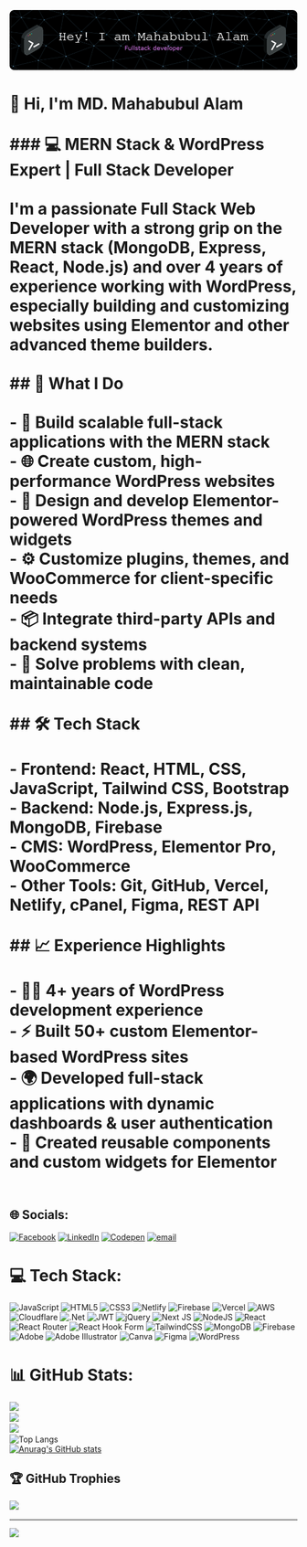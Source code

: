 ![Header](./github-header-image.png)


# 👋 Hi, I'm MD. Mahabubul Alam<br><br>### 💻 MERN Stack & WordPress Expert | Full Stack Developer<br><br>I'm a passionate Full Stack Web Developer with a strong grip on the **MERN stack (MongoDB, Express, React, Node.js)** and over **4 years of experience working with WordPress**, especially building and customizing websites using **Elementor** and other advanced theme builders.<br><br>## 🚀 What I Do<br><br>- 🔧 Build scalable full-stack applications with the MERN stack  <br>- 🌐 Create custom, high-performance WordPress websites  <br>- 🎨 Design and develop Elementor-powered WordPress themes and widgets  <br>- ⚙️ Customize plugins, themes, and WooCommerce for client-specific needs  <br>- 📦 Integrate third-party APIs and backend systems  <br>- 🧠 Solve problems with clean, maintainable code<br><br>## 🛠️ Tech Stack<br><br>- **Frontend:** React, HTML, CSS, JavaScript, Tailwind CSS, Bootstrap  <br>- **Backend:** Node.js, Express.js, MongoDB, Firebase  <br>- **CMS:** WordPress, Elementor Pro, WooCommerce  <br>- **Other Tools:** Git, GitHub, Vercel, Netlify, cPanel, Figma, REST API<br><br>## 📈 Experience Highlights<br><br>- 👨‍💻 4+ years of WordPress development experience  <br>- ⚡ Built 50+ custom Elementor-based WordPress sites  <br>- 🌍 Developed full-stack applications with dynamic dashboards & user authentication  <br>- 🧩 Created reusable components and custom widgets for Elementor  <br><br>


## 🌐 Socials:
[![Facebook](https://img.shields.io/badge/Facebook-%231877F2.svg?logo=Facebook&logoColor=white)](https://facebook.com/mahabubul.arif.9) [![LinkedIn](https://img.shields.io/badge/LinkedIn-%230077B5.svg?logo=linkedin&logoColor=white)](https://linkedin.com/in/mahabubularif9) [![Codepen](https://img.shields.io/badge/Codepen-000000?logo=codepen&logoColor=white)](https://codepen.io/mahabubul-alam-arif) [![email](https://img.shields.io/badge/Email-D14836?logo=gmail&logoColor=white)](mailto:mahabubulalamarif@gmail.com) 

# 💻 Tech Stack:
![JavaScript](https://img.shields.io/badge/javascript-%23323330.svg?style=for-the-badge&logo=javascript&logoColor=%23F7DF1E) ![HTML5](https://img.shields.io/badge/html5-%23E34F26.svg?style=for-the-badge&logo=html5&logoColor=white) ![CSS3](https://img.shields.io/badge/css3-%231572B6.svg?style=for-the-badge&logo=css3&logoColor=white) ![Netlify](https://img.shields.io/badge/netlify-%23000000.svg?style=for-the-badge&logo=netlify&logoColor=#00C7B7) ![Firebase](https://img.shields.io/badge/firebase-%23039BE5.svg?style=for-the-badge&logo=firebase) ![Vercel](https://img.shields.io/badge/vercel-%23000000.svg?style=for-the-badge&logo=vercel&logoColor=white) ![AWS](https://img.shields.io/badge/AWS-%23FF9900.svg?style=for-the-badge&logo=amazon-aws&logoColor=white) ![Cloudflare](https://img.shields.io/badge/Cloudflare-F38020?style=for-the-badge&logo=Cloudflare&logoColor=white) ![.Net](https://img.shields.io/badge/.NET-5C2D91?style=for-the-badge&logo=.net&logoColor=white) ![JWT](https://img.shields.io/badge/JWT-black?style=for-the-badge&logo=JSON%20web%20tokens) ![jQuery](https://img.shields.io/badge/jquery-%230769AD.svg?style=for-the-badge&logo=jquery&logoColor=white) ![Next JS](https://img.shields.io/badge/Next-black?style=for-the-badge&logo=next.js&logoColor=white) ![NodeJS](https://img.shields.io/badge/node.js-6DA55F?style=for-the-badge&logo=node.js&logoColor=white) ![React](https://img.shields.io/badge/react-%2320232a.svg?style=for-the-badge&logo=react&logoColor=%2361DAFB) ![React Router](https://img.shields.io/badge/React_Router-CA4245?style=for-the-badge&logo=react-router&logoColor=white) ![React Hook Form](https://img.shields.io/badge/React%20Hook%20Form-%23EC5990.svg?style=for-the-badge&logo=reacthookform&logoColor=white) ![TailwindCSS](https://img.shields.io/badge/tailwindcss-%2338B2AC.svg?style=for-the-badge&logo=tailwind-css&logoColor=white) ![MongoDB](https://img.shields.io/badge/MongoDB-%234ea94b.svg?style=for-the-badge&logo=mongodb&logoColor=white) ![Firebase](https://img.shields.io/badge/firebase-a08021?style=for-the-badge&logo=firebase&logoColor=ffcd34) ![Adobe](https://img.shields.io/badge/adobe-%23FF0000.svg?style=for-the-badge&logo=adobe&logoColor=white) ![Adobe Illustrator](https://img.shields.io/badge/adobe%20illustrator-%23FF9A00.svg?style=for-the-badge&logo=adobe%20illustrator&logoColor=white) ![Canva](https://img.shields.io/badge/Canva-%2300C4CC.svg?style=for-the-badge&logo=Canva&logoColor=white) ![Figma](https://img.shields.io/badge/figma-%23F24E1E.svg?style=for-the-badge&logo=figma&logoColor=white) ![WordPress](https://img.shields.io/badge/WordPress-%23117AC9.svg?style=for-the-badge&logo=WordPress&logoColor=white)
# 📊 GitHub Stats:
![](https://github-readme-stats.vercel.app/api?username=Arif547&theme=dark&hide_border=false&include_all_commits=true&count_private=true)<br/>
![](https://nirzak-streak-stats.vercel.app/?user=Arif547&theme=dark&hide_border=false)<br/>
![](https://github-readme-stats.vercel.app/api/top-langs/?username=Arif547&theme=dark&hide_border=false&include_all_commits=true&count_private=true&layout=compact) <br/>
![Top Langs](https://github-readme-stats.vercel.app/api/top-langs/?username=anuraghazra&layout=compact) <br/>
[![Anurag's GitHub stats](https://github-readme-stats.vercel.app/api?Arif547=anuraghazra)](https://github.com/anuraghazra/github-readme-stats)

## 🏆 GitHub Trophies
![](https://github-profile-trophy.vercel.app/?username=Arif547&theme=radical&no-frame=false&no-bg=false&margin-w=4)

---
[![](https://visitcount.itsvg.in/api?id=Arif547&icon=0&color=0)](https://visitcount.itsvg.in)

<!-- Proudly created with GPRM ( https://gprm.itsvg.in ) -->

